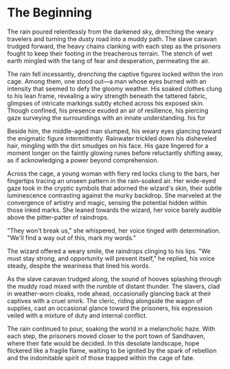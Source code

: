 # The Beginning

The rain poured relentlessly from the darkened sky, drenching the weary travelers and turning the dusty road into a muddy path. The slave caravan trudged forward, the heavy chains clanking with each step as the prisoners fought to keep their footing in the treacherous terrain. The stench of wet earth mingled with the tang of fear and desperation, permeating the air.

The rain fell incessantly, drenching the captive figures locked within the iron cage. Among them, one stood out—a man whose eyes burned with an intensity that seemed to defy the gloomy weather. His soaked clothes clung to his lean frame, revealing a wiry strength beneath the tattered fabric, glimpses of intricate markings subtly etched across his exposed skin. Though confined, his presence exuded an air of resilience, his piercing gaze surveying the surroundings with an innate understanding. his for

Beside him, the middle-aged man slumped, his weary eyes glancing toward the enigmatic figure intermittently. Rainwater trickled down his disheveled hair, mingling with the dirt smudges on his face. His gaze lingered for a moment longer on the faintly glowing runes before reluctantly shifting away, as if acknowledging a power beyond comprehension.

Across the cage, a young woman with fiery red locks clung to the bars, her fingertips tracing an unseen pattern in the rain-soaked air. Her wide-eyed gaze took in the cryptic symbols that adorned the wizard's skin, their subtle luminescence contrasting against the murky backdrop. She marveled at the convergence of artistry and magic, sensing the potential hidden within those inked marks. She leaned towards the wizard, her voice barely audible above the pitter-patter of raindrops.

"They won't break us," she whispered, her voice tinged with determination. "We'll find a way out of this, mark my words."

The wizard offered a weary smile, the raindrops clinging to his lips. "We must stay strong, and opportunity will present itself," he replied, his voice steady, despite the weariness that lined his words.

As the slave caravan trudged along, the sound of hooves splashing through the muddy road mixed with the rumble of distant thunder. The slavers, clad in weather-worn cloaks, rode ahead, occasionally glancing back at their captives with a cruel smirk. The cleric, riding alongside the wagon of supplies, cast an occasional glance toward the prisoners, his expression veiled with a mixture of duty and internal conflict.

The rain continued to pour, soaking the world in a melancholic haze. With each step, the prisoners moved closer to the port town of Sandhaven, where their fate would be decided. In this desolate landscape, hope flickered like a fragile flame, waiting to be ignited by the spark of rebellion and the indomitable spirit of those trapped within the cage of fate.